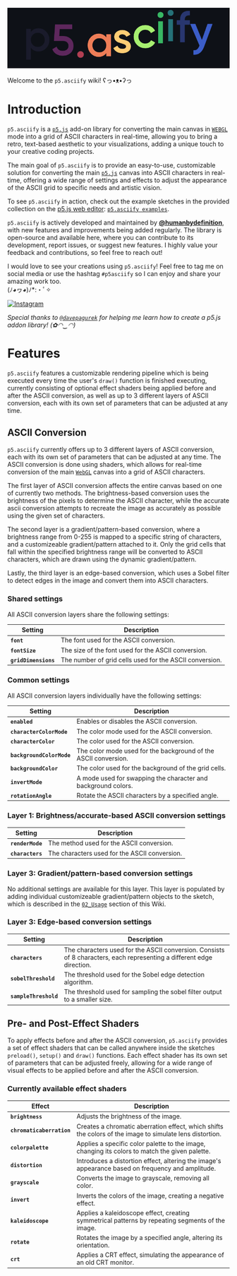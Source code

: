 <p align="center">
  <img src="https://github.com/humanbydefinition/p5.asciify/raw/main/repo_assets/p5.asciify.animated-logo.gif" />
</p>

Welcome to the `p5.asciify` wiki! ʕっ•ᴥ•ʔっ

# Introduction

`p5.asciify` is a [`p5.js`](https://p5js.org/) add-on library for converting the main canvas in [`WEBGL`](https://p5js.org/reference/p5/WEBGL/) mode into a grid of ASCII characters in real-time, allowing you to bring a retro, text-based aesthetic to your visualizations, adding a unique touch to your creative coding projects.

The main goal of `p5.asciify` is to provide an easy-to-use, customizable solution for converting the main [`p5.js`](https://p5js.org/) canvas into ASCII characters in real-time, offering a wide range of settings and effects to adjust the appearance of the ASCII grid to specific needs and artistic vision.

To see `p5.asciify` in action, check out the example sketches in the provided collection on the [p5.js web editor](https://editor.p5js.org/): 
[`p5.asciify examples`](https://editor.p5js.org/humanbydefinition/collections/DUa3pcJqn).

`p5.asciify` is actively developed and maintained by [**@humanbydefinition**](https://github.com/humanbydefinition), with new features and improvements being added regularly. The library is open-source and available here, where you can contribute to its development, report issues, or suggest new features. I highly value your feedback and contributions, so feel free to reach out!

I would love to see your creations using `p5.asciify`! Feel free to tag me on social media or use the hashtag `#p5asciify` so I can enjoy and share your amazing work too.  
(ﾉ◕ヮ◕)ﾉ*:・ﾟ✧ 

[![Instagram](https://img.shields.io/badge/Instagram-lightgrey?style=social&logo=instagram)](https://www.instagram.com/humanbydefinition/)

*Special thanks to [`@davepagurek`](https://github.com/davepagurek) for helping me learn how to create a p5.js addon library! (✿◠‿◠)*

# Features

`p5.asciify` features a customizable rendering pipeline which is being executed every time the user's `draw()` function is finished executing, currently consisting of optional effect shaders being applied before and after the ASCII conversion, as well as up to 3 different layers of ASCII conversion, each with its own set of parameters that can be adjusted at any time.

## ASCII Conversion

`p5.asciify` currently offers up to 3 different layers of ASCII conversion, each with its own set of parameters that can be adjusted at any time. The ASCII conversion is done using shaders, which allows for real-time conversion of the main [`WebGL`](https://en.wikipedia.org/wiki/WebGL) canvas into a grid of ASCII characters.

The first layer of ASCII conversion affects the entire canvas based on one of currently two methods. The brightness-based conversion uses the brightness of the pixels to determine the ASCII character, while the accurate ascii conversion attempts to recreate the image as accurately as possible using the given set of characters.

The second layer is a gradient/pattern-based conversion, where a brightness range from 0-255 is mapped to a specific string of characters, and a customizeable gradient/pattern attached to it. Only the grid cells that fall within the specified brightness range will be converted to ASCII characters, which are drawn using the dynamic gradient/pattern.

Lastly, the third layer is an edge-based conversion, which uses a Sobel filter to detect edges in the image and convert them into ASCII characters.

### Shared settings

All ASCII conversion layers share the following settings:

| Setting          | Description                                                                                          |
|------------------|------------------------------------------------------------------------------------------------------|
| **`font`**         | The font used for the ASCII conversion.                                                              |
| **`fontSize`**     | The size of the font used for the ASCII conversion.                                                  |
| **`gridDimensions`**     | The number of grid cells used for the ASCII conversion.                                              |

### Common settings

All ASCII conversion layers individually have the following settings:

| Setting          | Description                                                                                          |
|------------------|------------------------------------------------------------------------------------------------------|
| **`enabled`**      | Enables or disables the ASCII conversion.                                                           |
| **`characterColorMode`** | The color mode used for the ASCII conversion.                                                       |
| **`characterColor`** | The color used for the ASCII conversion.                                                            |
| **`backgroundColorMode`** | The color mode used for the background of the ASCII conversion.                                     |
| **`backgroundColor`** | The color used for the background of the grid cells.                                                |
| **`invertMode`**   | A mode used for swapping the character and background colors.                                       |
| **`rotationAngle`** | Rotate the ASCII characters by a specified angle.                                                   |

### Layer 1: Brightness/accurate-based ASCII conversion settings
| Setting          | Description                                                                                          |
|------------------|------------------------------------------------------------------------------------------------------|
| **`renderMode`**   | The method used for the ASCII conversion.                                                           |
| **`characters`**   | The characters used for the ASCII conversion.                                                       |

### Layer 3: Gradient/pattern-based conversion settings

No additional settings are available for this layer. This layer is populated by adding individual customizeable gradient/pattern objects to the sketch, which is described in the [`02_Usage`](https://github.com/humanbydefinition/p5.asciify/wiki/02_Usage) section of this Wiki.

### Layer 3: Edge-based conversion settings

| Setting          | Description                                                                                          |
|------------------|------------------------------------------------------------------------------------------------------|
| **`characters`**   | The characters used for the ASCII conversion. Consists of 8 characters, each representing a different edge direction. |
| **`sobelThreshold`** | The threshold used for the Sobel edge detection algorithm.                                           |
| **`sampleThreshold`** | The threshold used for sampling the sobel filter output to a smaller size.

## Pre- and Post-Effect Shaders

To apply effects before and after the ASCII conversion, `p5.asciify` provides a set of effect shaders that can be called anywhere inside the sketches `preload()`, `setup()` and `draw()` functions. Each effect shader has its own set of parameters that can be adjusted freely, allowing for a wide range of visual effects to be applied before and after the ASCII conversion.

### Currently available effect shaders
| Effect                | Description                                                                                          |
|-----------------------|-------------------------------------------------------------------------------------------------|
| **`brightness`**        | Adjusts the brightness of the image.                                                                 |
| **`chromaticaberration`** | Creates a chromatic aberration effect, which shifts the colors of the image to simulate lens distortion. |
| **`colorpalette`**     | Applies a specific color palette to the image, changing its colors to match the given palette.          |
| **`distortion`**        | Introduces a distortion effect, altering the image's appearance based on frequency and amplitude.       |
| **`grayscale`**         | Converts the image to grayscale, removing all color.                                                    |
| **`invert`**            | Inverts the colors of the image, creating a negative effect.                                            |
| **`kaleidoscope`**      | Applies a kaleidoscope effect, creating symmetrical patterns by repeating segments of the image.        |
| **`rotate`**            | Rotates the image by a specified angle, altering its orientation.                                        |
| **`crt`**               | Applies a CRT effect, simulating the appearance of an old CRT monitor.                                  |